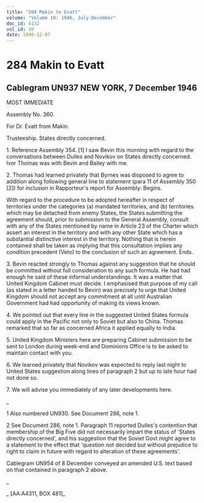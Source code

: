 ```yaml
---
title: "284 Makin to Evatt"
volume: "Volume 10: 1946, July-December"
doc_id: 4132
vol_id: 10
date: 1946-12-07
---
```


# 284 Makin to Evatt

## Cablegram UN937 NEW YORK, 7 December 1946

MOST IMMEDIATE

Assembly No. 360.

For Dr. Evatt from Makin.

Trusteeship. States directly concerned.

1\. Reference Assembly 354. [1] I saw Bevin this morning with regard to the conversations between Dulles and Novikov on States directly concerned. Ivor Thomas was with Bevin and Bailey with me.

2\. Thomas had learned privately that Byrnes was disposed to agree to addition along following general line to statement (para 11 of Assembly 350 [2]) for inclusion in Rapporteur's report for Assembly: Begins.

With regard to the procedure to be adopted hereafter in respect of territories under the categories (a) mandated territories, and (b) territories which may be detached from enemy States, the States submitting the agreement should, prior to submission to the General Assembly, consult with any of the States mentioned by name in Article 23 of the Charter which assert an interest in the territory and with any other State which has a substantial distinctive interest in the territory. Nothing that is herein contained shall be taken as implying that this consultation implies any condition precedent (Veto) to the conclusion of such an agreement. Ends.

3\. Bevin reacted strongly to Thomas against any suggestion that he should be committed without full consideration to any such formula. He had had enough he said of these informal understandings. It was a matter that United Kingdom Cabinet must decide. I emphasised that purpose of my call (as stated in a letter handed to Bevin) was precisely to urge that United Kingdom should not accept any commitment at all until Australian Government had had opportunity of making its views known.

4\. We pointed out that every line in the suggested United States formula could apply in the Pacific not only to Soviet but also to China. Thomas remarked that so far as concerned Africa it applied equally to India.

5\. United Kingdom Ministers here are preparing Cabinet submission to be sent to London during week-end and Dominions Office is to be asked to maintain contact with you.

6\. We learned privately that Novikov was expected to reply last night to United States suggestion along lines of paragraph 2 but up to late hour had not done so.

7\. We will advise you immediately of any later developments here.

_

1 Also numbered UN930. See Document 286, note 1.

2 See Document 286, note 1. Paragraph 11 reported Dulles's contention that membership of the Big Five did not necessarily impart the status of 'States directly concerned', and his suggestion that the Soviet Govt might agree to a statement to the effect that 'question not decided but without prejudice to right to claim in future with regard to alteration of these agreements'.

Cablegram UN954 of 8 December conveyed an amended U.S. text based on that contained in paragraph 2 above.

_

_ [AA:A4311, BOX 481]_
